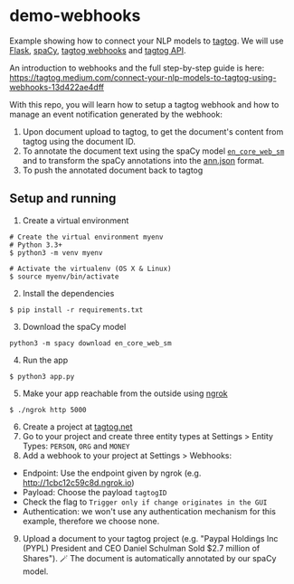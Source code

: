 # demo-webhooks

Example showing how to connect your NLP models to [tagtog](https://www.tagtog.net). We will use [Flask](https://flask.palletsprojects.com/), [spaCy](https://spacy.io), [tagtog webhooks](https://docs.tagtog.net/projects.html#webhooks) and [tagtog API](https://docs.tagtog.net/API_documents_v1.html). 

An introduction to webhooks and the full step-by-step guide is here: https://tagtog.medium.com/connect-your-nlp-models-to-tagtog-using-webhooks-13d422ae4dff

With this repo, you will learn how to setup a tagtog webhook and how to manage an event notification generated by the webhook:

1. Upon document upload to tagtog, to get the document's content from tagtog using the document ID.
2. To annotate the document text using the spaCy model [`en_core_web_sm`](https://spacy.io/models/en#en_core_web_sm) and to transform the spaCy annotations into the [ann.json](https://docs.tagtog.net/anndoc.html#ann-json) format.
3. To push the annotated document back to tagtog

## Setup and running
1. Create a virtual environment
```
# Create the virtual environment myenv
# Python 3.3+
$ python3 -m venv myenv

# Activate the virtualenv (OS X & Linux)
$ source myenv/bin/activate
```
2. Install the dependencies
```
$ pip install -r requirements.txt
```
3. Download the spaCy model
```
python3 -m spacy download en_core_web_sm
```
4. Run the app
```
$ python3 app.py
```
5. Make your app reachable from the outside using [ngrok](https://ngrok.com/)
```
$ ./ngrok http 5000
```
6. Create a project at [tagtog.net](https://www.tagtog.net)
7. Go to your project and create three entity types at Settings > Entity Types: `PERSON`, `ORG` and `MONEY`
8. Add a webhook to your project at Settings > Webhooks:
  * Endpoint: Use the endpoint given by ngrok (e.g. http://1cbc12c59c8d.ngrok.io)
  * Payload: Choose the payload `tagtogID`
  * Check the flag to `Trigger only if change originates in the GUI`
  * Authentication: we won't use any authentication mechanism for this example, therefore we choose none.
9. Upload a document to your tagtog project (e.g. "Paypal Holdings Inc (PYPL) President and CEO Daniel Schulman Sold $2.7 million of Shares"). 🪄 The document is automatically annotated by our spaCy model.
